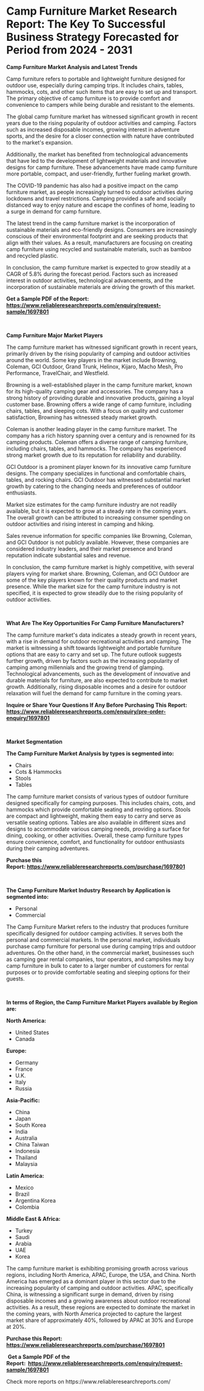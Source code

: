 <p><h1>Camp Furniture Market Research Report: The Key To Successful Business Strategy Forecasted for Period from 2024 - 2031</h1></p><p><strong>Camp Furniture Market Analysis and Latest Trends</strong></p>
<p><p>Camp furniture refers to portable and lightweight furniture designed for outdoor use, especially during camping trips. It includes chairs, tables, hammocks, cots, and other such items that are easy to set up and transport. The primary objective of camp furniture is to provide comfort and convenience to campers while being durable and resistant to the elements.</p><p>The global camp furniture market has witnessed significant growth in recent years due to the rising popularity of outdoor activities and camping. Factors such as increased disposable incomes, growing interest in adventure sports, and the desire for a closer connection with nature have contributed to the market's expansion.</p><p>Additionally, the market has benefited from technological advancements that have led to the development of lightweight materials and innovative designs for camp furniture. These advancements have made camp furniture more portable, compact, and user-friendly, further fueling market growth.</p><p>The COVID-19 pandemic has also had a positive impact on the camp furniture market, as people increasingly turned to outdoor activities during lockdowns and travel restrictions. Camping provided a safe and socially distanced way to enjoy nature and escape the confines of home, leading to a surge in demand for camp furniture.</p><p>The latest trend in the camp furniture market is the incorporation of sustainable materials and eco-friendly designs. Consumers are increasingly conscious of their environmental footprint and are seeking products that align with their values. As a result, manufacturers are focusing on creating camp furniture using recycled and sustainable materials, such as bamboo and recycled plastic.</p><p>In conclusion, the camp furniture market is expected to grow steadily at a CAGR of 5.8% during the forecast period. Factors such as increased interest in outdoor activities, technological advancements, and the incorporation of sustainable materials are driving the growth of this market.</p></p>
<p><strong>Get a Sample PDF of the Report:&nbsp; <a href="https://www.reliableresearchreports.com/enquiry/request-sample/1697801">https://www.reliableresearchreports.com/enquiry/request-sample/1697801</a></strong></p>
<p>&nbsp;</p>
<p><strong>Camp Furniture Major Market Players</strong></p>
<p><p>The camp furniture market has witnessed significant growth in recent years, primarily driven by the rising popularity of camping and outdoor activities around the world. Some key players in the market include Browning, Coleman, GCI Outdoor, Grand Trunk, Helinox, Kijaro, Macho Mesh, Pro Performance, TravelChair, and Westfield. </p><p>Browning is a well-established player in the camp furniture market, known for its high-quality camping gear and accessories. The company has a strong history of providing durable and innovative products, gaining a loyal customer base. Browning offers a wide range of camp furniture, including chairs, tables, and sleeping cots. With a focus on quality and customer satisfaction, Browning has witnessed steady market growth.</p><p>Coleman is another leading player in the camp furniture market. The company has a rich history spanning over a century and is renowned for its camping products. Coleman offers a diverse range of camping furniture, including chairs, tables, and hammocks. The company has experienced strong market growth due to its reputation for reliability and durability.</p><p>GCI Outdoor is a prominent player known for its innovative camp furniture designs. The company specializes in functional and comfortable chairs, tables, and rocking chairs. GCI Outdoor has witnessed substantial market growth by catering to the changing needs and preferences of outdoor enthusiasts.</p><p>Market size estimates for the camp furniture industry are not readily available, but it is expected to grow at a steady rate in the coming years. The overall growth can be attributed to increasing consumer spending on outdoor activities and rising interest in camping and hiking.</p><p>Sales revenue information for specific companies like Browning, Coleman, and GCI Outdoor is not publicly available. However, these companies are considered industry leaders, and their market presence and brand reputation indicate substantial sales and revenue.</p><p>In conclusion, the camp furniture market is highly competitive, with several players vying for market share. Browning, Coleman, and GCI Outdoor are some of the key players known for their quality products and market presence. While the market size for the camp furniture industry is not specified, it is expected to grow steadily due to the rising popularity of outdoor activities.</p></p>
<p>&nbsp;</p>
<p><strong>What Are The Key Opportunities For Camp Furniture Manufacturers?</strong></p>
<p><p>The camp furniture market's data indicates a steady growth in recent years, with a rise in demand for outdoor recreational activities and camping. The market is witnessing a shift towards lightweight and portable furniture options that are easy to carry and set up. The future outlook suggests further growth, driven by factors such as the increasing popularity of camping among millennials and the growing trend of glamping. Technological advancements, such as the development of innovative and durable materials for furniture, are also expected to contribute to market growth. Additionally, rising disposable incomes and a desire for outdoor relaxation will fuel the demand for camp furniture in the coming years.</p></p>
<p><strong>Inquire or Share Your Questions If Any Before Purchasing This Report: <a href="https://www.reliableresearchreports.com/enquiry/pre-order-enquiry/1697801">https://www.reliableresearchreports.com/enquiry/pre-order-enquiry/1697801</a></strong></p>
<p>&nbsp;</p>
<p><strong>Market Segmentation</strong></p>
<p><strong>The Camp Furniture Market Analysis by types is segmented into:</strong></p>
<p><ul><li>Chairs</li><li>Cots & Hammocks</li><li>Stools</li><li>Tables</li></ul></p>
<p><p>The camp furniture market consists of various types of outdoor furniture designed specifically for camping purposes. This includes chairs, cots, and hammocks which provide comfortable seating and resting options. Stools are compact and lightweight, making them easy to carry and serve as versatile seating options. Tables are also available in different sizes and designs to accommodate various camping needs, providing a surface for dining, cooking, or other activities. Overall, these camp furniture types ensure convenience, comfort, and functionality for outdoor enthusiasts during their camping adventures.</p></p>
<p><strong>Purchase this Report:&nbsp;<a href="https://www.reliableresearchreports.com/purchase/1697801">https://www.reliableresearchreports.com/purchase/1697801</a></strong></p>
<p>&nbsp;</p>
<p><strong>The Camp Furniture Market Industry Research by Application is segmented into:</strong></p>
<p><ul><li>Personal</li><li>Commercial</li></ul></p>
<p><p>The Camp Furniture Market refers to the industry that produces furniture specifically designed for outdoor camping activities. It serves both the personal and commercial markets. In the personal market, individuals purchase camp furniture for personal use during camping trips and outdoor adventures. On the other hand, in the commercial market, businesses such as camping gear rental companies, tour operators, and campsites may buy camp furniture in bulk to cater to a larger number of customers for rental purposes or to provide comfortable seating and sleeping options for their guests.</p></p>
<p>&nbsp;</p>
<p><strong>In terms of Region, the Camp Furniture Market Players available by Region are:</strong></p>
<p>
    <p> <strong> North America: </strong>
        <ul>
            <li>United States</li>
            <li>Canada</li>
        </ul>
        </p> 
    <p> <strong> Europe: </strong>
        <ul>
            <li>Germany</li>
            <li>France</li>
            <li>U.K.</li>
            <li>Italy</li>
            <li>Russia</li>
        </ul>
        </p> 
    <p> <strong> Asia-Pacific: </strong>
        <ul>
            <li>China</li>
            <li>Japan</li>
            <li>South Korea</li>
            <li>India</li>
            <li>Australia</li>
            <li>China Taiwan</li>
            <li>Indonesia</li>
            <li>Thailand</li>
            <li>Malaysia</li>
        </ul>
        </p> 
    <p> <strong> Latin America: </strong>
        <ul>
            <li>Mexico</li>
            <li>Brazil</li>
            <li>Argentina Korea</li>
            <li>Colombia</li>
        </ul>
        </p> 
    <p> <strong> Middle East & Africa: </strong>
        <ul>
            <li>Turkey</li>
            <li>Saudi</li>
            <li>Arabia</li>
            <li>UAE</li>
            <li>Korea</li>
        </ul>
    </p>
    </p>
<p><p>The camp furniture market is exhibiting promising growth across various regions, including North America, APAC, Europe, the USA, and China. North America has emerged as a dominant player in this sector due to the increasing popularity of camping and outdoor activities. APAC, specifically China, is witnessing a significant surge in demand, driven by rising disposable incomes and a growing awareness about outdoor recreational activities. As a result, these regions are expected to dominate the market in the coming years, with North America projected to capture the largest market share of approximately 40%, followed by APAC at 30% and Europe at 20%.</p></p>
<p><strong>Purchase this Report: <a href="https://www.reliableresearchreports.com/purchase/1697801">https://www.reliableresearchreports.com/purchase/1697801</a></strong></p>
<p>&nbsp;<strong>Get a Sample PDF of the Report:&nbsp;&nbsp;<a href="https://www.reliableresearchreports.com/enquiry/request-sample/1697801">https://www.reliableresearchreports.com/enquiry/request-sample/1697801</a></strong></p>
<p><strong></strong></p>
<p>Check more reports on https://www.reliableresearchreports.com/</p>